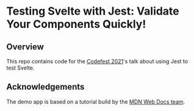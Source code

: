 # Testing Svelte with Jest: Validate Your Components Quickly!

## Overview
This repo contains code for the [Codefest 2021](https://11.codefest.ru/)'s talk about using Jest to test Svelte.

## Acknowledgements
The demo app is based on a tutorial build by the [MDN Web Docs team](https://github.com/mdn/todo-react).